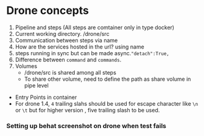 # Drone concepts

1. Pipeline and steps (All steps are comtainer only in type docker)
2. Current working directory. /drone/src
3. Communication between steps via name
4. How are the services hosted in the url? using name
5. steps running in sync but can be made async.`"detach":True,`
6. Difference between `command` and `commands`.
7. Volumes
   - /drone/src is shared among all steps
   - To share other volume, need to define the path as share volume in pipe level

- Entry Points in container
- For drone 1.4, `4` trailing slahs should be used for escape character like `\n` or `\t` but for higher version , five trailing slash to be used.


### Setting up behat screenshot on drone when test fails
